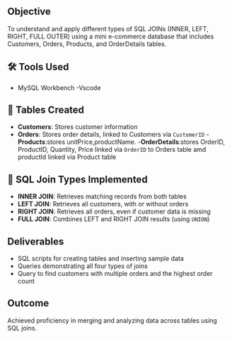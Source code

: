 
## Objective
To understand and apply different types of SQL JOINs (INNER, LEFT, RIGHT, FULL OUTER) using a mini e-commerce database that includes Customers, Orders, Products, and OrderDetails tables.

## 🛠️ Tools Used
- MySQL Workbench 
-Vscode

## 🧱 Tables Created
- **Customers**: Stores customer information
- **Orders**: Stores order details, linked to Customers via `CustomerID`
-**Products**:stores unitPrice,productName.
-**OrderDetails**:stores OrderID, ProductID, Quantity, Price linked via `OrderID` to Orders table amd 
                  productId linked via Product table

## 🔗 SQL Join Types Implemented
- **INNER JOIN**: Retrieves matching records from both tables  
- **LEFT JOIN**: Retrieves all customers, with or without orders  
- **RIGHT JOIN**: Retrieves all orders, even if customer data is missing  
- **FULL JOIN**: Combines LEFT and RIGHT JOIN results (using `UNION`)

## Deliverables
- SQL scripts for creating tables and inserting sample data  
- Queries demonstrating all four types of joins  
- Query to find customers with multiple orders and the highest order count

## Outcome
Achieved proficiency in merging and analyzing data across tables using SQL joins.


